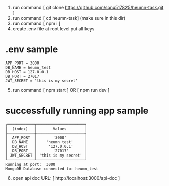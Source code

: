 1. run command [ git clone https://github.com/sonu517825/heumn-task.git ]
2. run command [ cd heumn-task]  (make sure in this dir)
3. run command [ npm i ]
4. create .env file at root level put all keys

# .env sample 
    APP_PORT = 3000
    DB_NAME = heumn_test
    DB_HOST = 127.0.0.1
    DB_PORT = 27017
    JWT_SECRET = 'this is my secret'

5. run command [ npm start ] OR [ npm run dev ]

# successfully running app sample

    ┌────────────┬─────────────────────┐
    │  (index)   │       Values        │
    ├────────────┼─────────────────────┤
    │  APP_PORT  │       '3000'        │
    │  DB_NAME   │    'heumn_test'     │
    │  DB_HOST   │     '127.0.0.1'     │
    │  DB_PORT   │       '27017'       │
    │ JWT_SECRET │ 'this is my secret' │
    └────────────┴─────────────────────┘
    Running at port:  3000
    MongoDB Database connected to: heumn_test

6. open api doc URL: [ http://localhost:3000/api-doc ]

